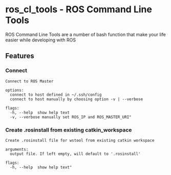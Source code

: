 # ros_cl_tools - ROS Command Line Tools

ROS Command Line Tools are a number of bash function that make your life easier while developing with ROS

## Features

### Connect
```
Connect to ROS Master

options:
  connect to host defined in ~/.ssh/config
  connect to host manually by choosing option -v | --verbose

flags:
  -h, --help  show help text
  -v, --verbose manually set ROS_IP and ROS_MASTER_URI"
```

### Create .rosinstall from existing catkin_workspace
```
Create .rosinstall file for wstool from existing catkin workspace

arguments:
  output file. If left empty, will default to '.rosinstall'

flags:
  -h, --help  show help text"
```

